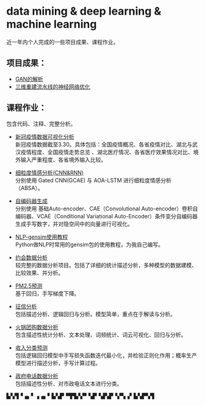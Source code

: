 # data mining & deep learning & machine learning 
近一年内个人完成的一些项目成果、课程作业。

## 项目成果：
* [GAN的解析](https://github.com/hemath1001/DM_DL_ML/tree/master/GAN%E7%9A%84%E8%A7%A3%E6%9E%90)
* [三维重建流水线的神经网络优化](https://github.com/hemath1001/DM_DL_ML/tree/master/%E4%B8%89%E7%BB%B4%E9%87%8D%E5%BB%BA%E7%9A%84%E4%BC%98%E5%8C%96)

## 课程作业：
包含代码、注释、完整分析。

* [新冠疫情数据可视化分析](https://github.com/hemath1001/DM_DL_ML/tree/master/%E6%96%B0%E5%86%A0%E7%96%AB%E6%83%85%E6%95%B0%E6%8D%AE%E5%8F%AF%E8%A7%86%E5%8C%96%E5%88%86%E6%9E%90)  
        新冠疫情数据截至3.30。具体包括：全国疫情概况、各省疫情对比、湖北与武汉疫情程度、全国疫情走势总览 、湖北医疗情况、各省医疗效果情况对比、境外输入严重程度、各省境外输入比较。

* [细粒度情感分析(CNN&RNN)](https://github.com/hemath1001/DM_DL_ML/tree/master/%E7%BB%86%E7%B2%92%E5%BA%A6%E6%83%85%E6%84%9F%E5%88%86%E6%9E%90(CNN%26RNN))  
        分别使用 Gated CNN(GCAE) 与 AOA-LSTM 进行细粒度情感分析（ABSA）。
     
* [自编码器生成](https://github.com/hemath1001/DM_DL_ML/tree/master/%E8%87%AA%E7%BC%96%E7%A0%81%E5%99%A8%E7%94%9F%E6%88%90)     
        分别使用 基础Auto-encoder、CAE（Convolutional Auto-encoder）卷积自编码器、VCAE（Conditional Variational Auto-Encoder）条件变分自编码器生成手写数字，并对隐空间中的向量进行可视化。
        
* [NLP-gensim使用教程](https://github.com/hemath1001/DM_DL_ML/tree/master/NLP-gensim%E4%BD%BF%E7%94%A8%E6%95%99%E7%A8%8B)   
        Python做NLP时常用的gensim包的使用教程，为我自己编写。

* [约会数据分析](https://github.com/hemath1001/DM_DL_ML/tree/master/speed%20dating%20%E7%BA%A6%E4%BC%9A%E6%95%B0%E6%8D%AE%E5%88%86%E6%9E%90)     
        较完整的数据分析项目。包括了详细的统计描述分析，多种模型的数据建模、比较效果、并分析。

* [PM2.5预测](https://github.com/hemath1001/DM_DL_ML/tree/master/PM2.5%20prediction)    
        基于回归，手写梯度下降。

* [征信分析](https://github.com/hemath1001/DM_DL_ML/tree/master/%E5%BE%81%E4%BF%A1%E5%88%86%E6%9E%90)   
        包括描述分析、逻辑回归与分析。模型简单，重点在于解读与分析。
 
* [火锅团购数据分析](https://github.com/hemath1001/DM_DL_ML/tree/master/%E7%81%AB%E9%94%85%E5%9B%A2%E8%B4%AD%E6%95%B0%E6%8D%AE%E5%88%86%E6%9E%90)   
        包含描述性统计分析、文本处理、词频统计、词云可视化、回归与分析。
 
* [收入分类预测](https://github.com/hemath1001/DM_DL_ML/tree/master/%E6%94%B6%E5%85%A5%E5%88%86%E7%B1%BB%E9%A2%84%E6%B5%8B)  
        包括逻辑回归模型中手写损失函数迭代最小化，并检验正则化作用；概率生产模型进行描述分析，手写计算过程。
        
* [政府电话数据分析](https://github.com/hemath1001/DM_DL_ML/tree/master/%E6%94%BF%E5%BA%9C%E7%94%B5%E8%AF%9D%E6%95%B0%E6%8D%AE%E5%88%86%E6%9E%90)   
        包括描述性分析、对市政电话文本进行分类。
 


▙▚▜▝▗▖▘▗▗▖▘▙▚▛▝▜▜▞▞▘▚▛▝▟▚▛▝▞▚▗▘▙▚▛▚▜





